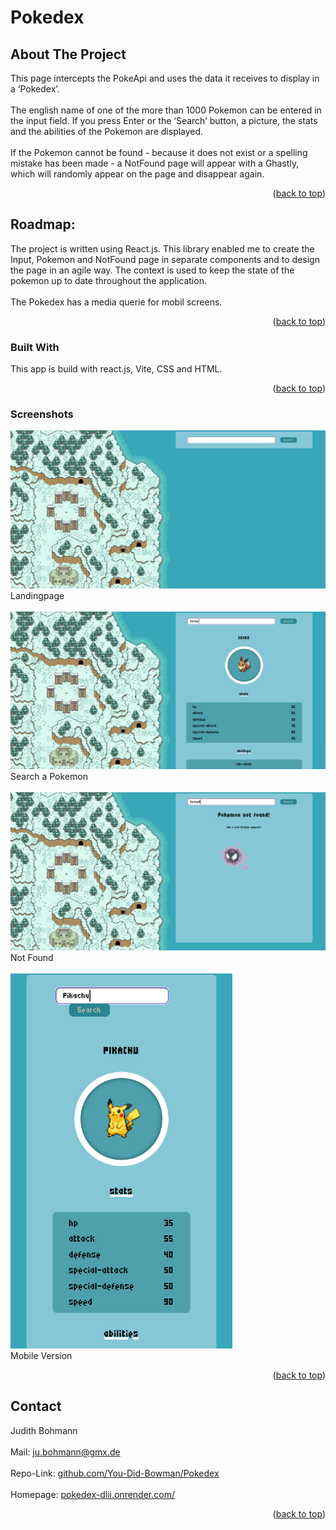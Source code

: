 # Pokedex

## About The Project
This page intercepts the PokeApi and uses the data it receives to display in a ‘Pokedex’. 
<br><br>
The english name of one of the more than 1000 Pokemon can be entered in the input field. If you press Enter or the ‘Search’ button, a picture, the stats and the abilities of the Pokemon are displayed.
<br><br>
If the Pokemon cannot be found - because it does not exist or a spelling mistake has been made - a NotFound page will appear with a Ghastly, which will randomly appear on the page and disappear again. 

<p align="right">(<a href="#readme-top">back to top</a>)</p>

## Roadmap:
The project is written using React.js. This library enabled me to create the Input, Pokemon and NotFound page in separate components and to design the page in an agile way. The context is used to keep the state of the pokemon up to date throughout the application.
<br><br>
The Pokedex has a media querie for mobil screens.  

<p align="right">(<a href="#readme-top">back to top</a>)</p>

### Built With
This app is build with react.js, Vite, CSS and HTML. 

<p align="right">(<a href="#readme-top">back to top</a>)</p>

### Screenshots
<img src="./src/assets/Pokedex_Landingpage.png" alt="Screenshot1" width="600px" />
<br>
Landingpage
<br>
<br>
<img src="./src/assets/Pokedex_Search-Pokemon.png" alt="Screenshot1" width="600px" />
<br>
Search a Pokemon
<br>
<br>
<img src="./src/assets/Pokedex_NotFound.png" alt="Screenshot1" width="600px" />
<br>
Not Found
<br>
<br>
<img src="./src/assets/Pokedex_Mobile.png" alt="Screenshot1" height="600px" /> 
<br>
Mobile Version


<p align="right">(<a href="#readme-top">back to top</a>)</p>

<!-- ROADMAP -->
<!-- ## Roadmap


<p align="right">(<a href="#readme-top">back to top</a>)</p>
-->


<!-- CONTACT -->
## Contact

Judith Bohmann
<br><br>
Mail: ju.bohmann@gmx.de
<br><br>
Repo-Link: <a href="https://github.com/You-Did-Bowman/Pokedex">github.com/You-Did-Bowman/Pokedex</a>
<br><br>
Homepage: <a href="https://pokedex-dlii.onrender.com/">pokedex-dlii.onrender.com/</a>

<p align="right">(<a href="#readme-top">back to top</a>)</p>